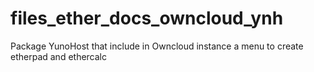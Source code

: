 files_ether_docs_owncloud_ynh
=============================

Package YunoHost that include in Owncloud instance a menu to create etherpad and ethercalc
